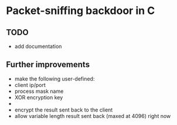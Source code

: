 # Packet-sniffing backdoor in C

## TODO
- add documentation

## Further improvements
- make the following user-defined:
 - client ip/port
 - process mask name
 - XOR encryption key
 - 
- encrypt the result sent back to the client
- allow variable length result sent back (maxed at 4096) right now
